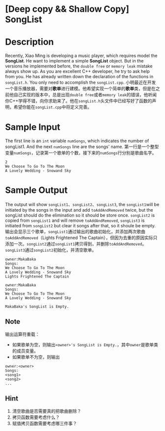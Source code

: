# [Deep copy && Shallow Copy] SongList

# Description
Recently, Xiao Ming is developing a music player, which requires model the **SongList**. He want to implement a simple **SongList** object. But in the versions he implemented before, the `double free` or `memory leak` mistake always show up. As you are excellent C++ developer, he try to ask help from you. He has already written down the declaration of the functions in `songList.h`. You only need to accomplish the `songList.cpp`.
小明最近在开发一个音乐播放器，需要对**歌单**进行建模。他希望实现一个简单的**歌单**类，但是在之前他自己实现的版本中，总是出现`double free`或者`memory leak`的错误，他听闻你C++学得不错，向你求助来了。他在`songList.h`头文件中已经写好了函数的声明，希望你能在`songList.cpp`中将定义完善。

# Sample Input
The first line is an `int` variable `numSongs`, which indicates the number of songList1. And the next `numSongs` line are the songs' name.
第一行是一个整型变量`numSongs`，记录第一个歌单的个数，接下来的`numSongs`行分别是歌曲名字。

```
2
We Choose To Go To The Moon
A Lovely Wedding - Snowand Sky
```

# Sample Output
The output will show `songList1`、`songList2`、`songList3`,  the `songList1`will be initiated by the songs in the input and add `toAddAndRemoved` twice, but the songList should do the elimination so it should be store once. `songList2` is copied from `songList1` and will remove `toAddAndRemoved`, `songList3` is initiated from `songList2` but clear it songs after that, so it shoule be empty.
输出会显示三个歌单，`songList1`通过输出的歌曲初始化，并添加两次歌曲`toAddAndRemoved`（Lights Frightened The Captain），但因为去重的原因实际只添加一次。`songList2`通过`songList1`拷贝得到，并删除`toAddAndRemoved`。`songList3`通过`songList2`初始化，并清空歌单。

```
owner:MakaBaka
Songs:
We Choose To Go To The Moon
A Lovely Wedding - Snowand Sky
Lights Frightened The Captain

owner:MakaBaka
Songs:
We Choose To Go To The Moon
A Lovely Wedding - Snowand Sky

MakaBaka's SongList is Empty.
```

## Note
输出运算符重载：

* 如果歌单为空，则输出`<owner>'s SongList is Empty.`，其中`owner`是歌单类的成员变量。
* 如果歌单不为空，则输出
```
owner:<owner>
Songs:
<song1>
<song2>
...
```


## Hint
1. 清空歌曲是否需要真的把歌曲删除？
2. 拷贝函数需要考虑什么？
3. 赋值拷贝函数需要考虑哪三件事？